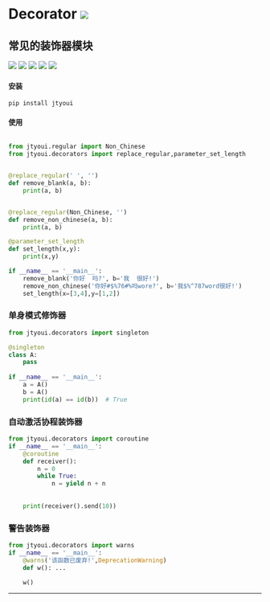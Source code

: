 # **Decorator** [![](https://gitee.com/tyoui/logo/raw/master/logo/photolog.png)][1]

## 常见的装饰器模块
[![](https://img.shields.io/badge/个人网站-jtyoui-yellow.com.svg)][1]
[![](https://img.shields.io/badge/Python-3.6-green.svg)]()
[![](https://img.shields.io/badge/BlogWeb-Tyoui-bule.svg)][1]
[![](https://img.shields.io/badge/Email-jtyoui@qq.com-red.svg)]()
[![](https://img.shields.io/badge/Decorator-装饰器-black.svg)]()


#### 安装
    pip install jtyoui


#### 使用
```python

from jtyoui.regular import Non_Chinese
from jtyoui.decorators import replace_regular,parameter_set_length


@replace_regular(' ', '')
def remove_blank(a, b):
    print(a, b)


@replace_regular(Non_Chinese, '')
def remove_non_chinese(a, b):
    print(a, b)

@parameter_set_length
def set_length(x,y):
    print(x,y)

if __name__ == '__main__':
    remove_blank('你好  吗?', b='我  很好!')
    remove_non_chinese('你好#$%76#%吗wore?', b='我$%^787word很好!')
    set_length(x=[3,4],y=[1,2])
```

### 单身模式修饰器
```python
from jtyoui.decorators import singleton

@singleton
class A:
    pass
    
if __name__ == '__main__':
    a = A()
    b = A()
    print(id(a) == id(b))  # True
```

### 自动激活协程装饰器
```python
from jtyoui.decorators import coroutine
if __name__ == '__main__':
    @coroutine
    def receiver():
        n = 0
        while True:
            n = yield n + n
    
    
    print(receiver().send(10))
```

### 警告装饰器
```python
from jtyoui.decorators import warns
if __name__ == '__main__':
    @warns('该函数已废弃!',DeprecationWarning)
    def w(): ...

    w()
```


***
[1]: https://blog.jtyoui.com